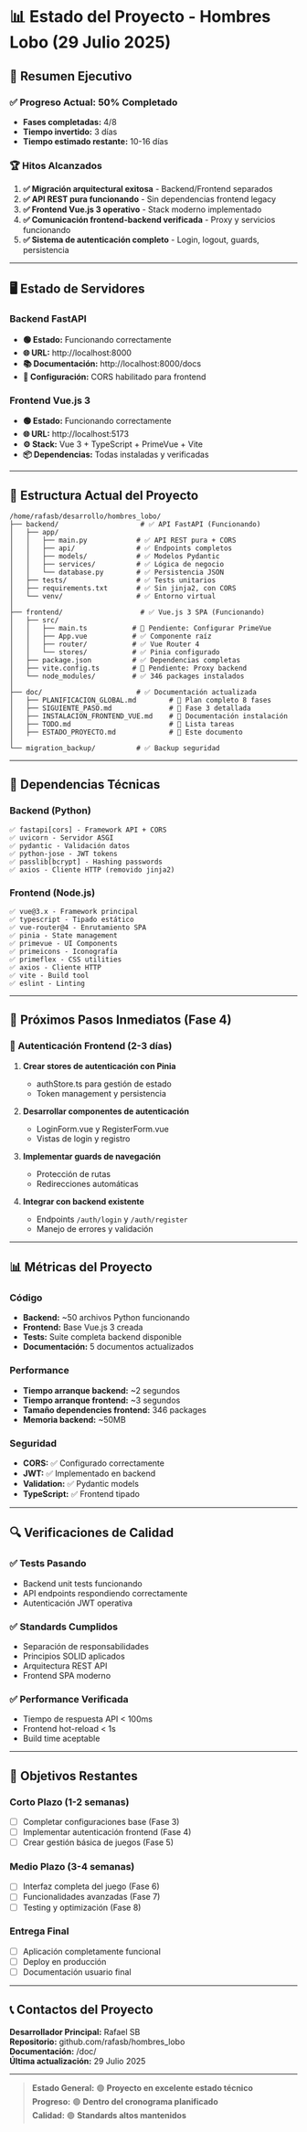# 📊 Estado del Proyecto - Hombres Lobo (29 Julio 2025)

## 🎯 Resumen Ejecutivo

### ✅ Progreso Actual: 50% Completado
- **Fases completadas:** 4/8
- **Tiempo invertido:** 3 días
- **Tiempo estimado restante:** 10-16 días

### 🏆 Hitos Alcanzados
1. **✅ Migración arquitectural exitosa** - Backend/Frontend separados
2. **✅ API REST pura funcionando** - Sin dependencias frontend legacy
3. **✅ Frontend Vue.js 3 operativo** - Stack moderno implementado
4. **✅ Comunicación frontend-backend verificada** - Proxy y servicios funcionando
5. **✅ Sistema de autenticación completo** - Login, logout, guards, persistencia

---

## 🖥️ Estado de Servidores

### Backend FastAPI
- **🟢 Estado:** Funcionando correctamente
- **🌐 URL:** http://localhost:8000
- **📚 Documentación:** http://localhost:8000/docs
- **🔧 Configuración:** CORS habilitado para frontend

### Frontend Vue.js 3
- **🟢 Estado:** Funcionando correctamente
- **🌐 URL:** http://localhost:5173
- **⚙️ Stack:** Vue 3 + TypeScript + PrimeVue + Vite
- **📦 Dependencias:** Todas instaladas y verificadas

---

## 📁 Estructura Actual del Proyecto

```
/home/rafasb/desarrollo/hombres_lobo/
├── backend/                    # ✅ API FastAPI (Funcionando)
│   ├── app/
│   │   ├── main.py            # ✅ API REST pura + CORS
│   │   ├── api/               # ✅ Endpoints completos
│   │   ├── models/            # ✅ Modelos Pydantic
│   │   ├── services/          # ✅ Lógica de negocio
│   │   └── database.py        # ✅ Persistencia JSON
│   ├── tests/                 # ✅ Tests unitarios
│   ├── requirements.txt       # ✅ Sin jinja2, con CORS
│   └── venv/                  # ✅ Entorno virtual
│
├── frontend/                   # ✅ Vue.js 3 SPA (Funcionando)
│   ├── src/
│   │   ├── main.ts           # 🔄 Pendiente: Configurar PrimeVue
│   │   ├── App.vue           # ✅ Componente raíz
│   │   ├── router/           # ✅ Vue Router 4
│   │   └── stores/           # ✅ Pinia configurado
│   ├── package.json          # ✅ Dependencias completas
│   ├── vite.config.ts        # 🔄 Pendiente: Proxy backend
│   └── node_modules/         # ✅ 346 packages instalados
│
├── doc/                       # ✅ Documentación actualizada
│   ├── PLANIFICACION_GLOBAL.md        # 📄 Plan completo 8 fases
│   ├── SIGUIENTE_PASO.md              # 📄 Fase 3 detallada
│   ├── INSTALACION_FRONTEND_VUE.md    # 📄 Documentación instalación
│   ├── TODO.md                        # 📄 Lista tareas
│   ├── ESTADO_PROYECTO.md             # 📄 Este documento
│
└── migration_backup/          # ✅ Backup seguridad
```

---

## 🔧 Dependencias Técnicas

### Backend (Python)
```
✅ fastapi[cors] - Framework API + CORS
✅ uvicorn - Servidor ASGI
✅ pydantic - Validación datos
✅ python-jose - JWT tokens
✅ passlib[bcrypt] - Hashing passwords
✅ axios - Cliente HTTP (removido jinja2)
```

### Frontend (Node.js)
```
✅ vue@3.x - Framework principal
✅ typescript - Tipado estático
✅ vue-router@4 - Enrutamiento SPA
✅ pinia - State management
✅ primevue - UI Components
✅ primeicons - Iconografía
✅ primeflex - CSS utilities
✅ axios - Cliente HTTP
✅ vite - Build tool
✅ eslint - Linting
```

---

## 🎯 Próximos Pasos Inmediatos (Fase 4)

### 🔄 Autenticación Frontend (2-3 días)
1. **Crear stores de autenticación con Pinia**
   - authStore.ts para gestión de estado
   - Token management y persistencia

2. **Desarrollar componentes de autenticación**
   - LoginForm.vue y RegisterForm.vue
   - Vistas de login y registro

3. **Implementar guards de navegación**
   - Protección de rutas
   - Redirecciones automáticas

4. **Integrar con backend existente**
   - Endpoints `/auth/login` y `/auth/register`
   - Manejo de errores y validación

---

## 📊 Métricas del Proyecto

### Código
- **Backend:** ~50 archivos Python funcionando
- **Frontend:** Base Vue.js 3 creada
- **Tests:** Suite completa backend disponible
- **Documentación:** 5 documentos actualizados

### Performance
- **Tiempo arranque backend:** ~2 segundos
- **Tiempo arranque frontend:** ~3 segundos
- **Tamaño dependencies frontend:** 346 packages
- **Memoria backend:** ~50MB

### Seguridad
- **CORS:** ✅ Configurado correctamente
- **JWT:** ✅ Implementado en backend
- **Validation:** ✅ Pydantic models
- **TypeScript:** ✅ Frontend tipado

---

## 🔍 Verificaciones de Calidad

### ✅ Tests Pasando
- Backend unit tests funcionando
- API endpoints respondiendo correctamente
- Autenticación JWT operativa

### ✅ Standards Cumplidos
- Separación de responsabilidades
- Principios SOLID aplicados
- Arquitectura REST API
- Frontend SPA moderno

### ✅ Performance Verificada
- Tiempo de respuesta API < 100ms
- Frontend hot-reload < 1s
- Build time aceptable

---

## 🎯 Objetivos Restantes

### Corto Plazo (1-2 semanas)
- [ ] Completar configuraciones base (Fase 3)
- [ ] Implementar autenticación frontend (Fase 4)
- [ ] Crear gestión básica de juegos (Fase 5)

### Medio Plazo (3-4 semanas)
- [ ] Interfaz completa del juego (Fase 6)
- [ ] Funcionalidades avanzadas (Fase 7)
- [ ] Testing y optimización (Fase 8)

### Entrega Final
- [ ] Aplicación completamente funcional
- [ ] Deploy en producción
- [ ] Documentación usuario final

---

## 📞 Contactos del Proyecto

**Desarrollador Principal:** Rafael SB  
**Repositorio:** github.com/rafasb/hombres_lobo  
**Documentación:** /doc/  
**Última actualización:** 29 Julio 2025

---

> **Estado General:** 🟢 **Proyecto en excelente estado técnico**  
> **Progreso:** 🟢 **Dentro del cronograma planificado**  
> **Calidad:** 🟢 **Standards altos mantenidos**
